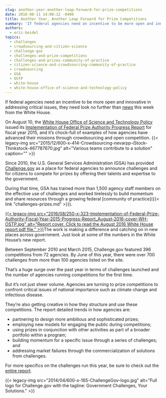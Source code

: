 ```yaml
---
slug: another-year-another-leap-forward-for-prize-competitions
date: 2016-08-11 14:00:12 -0400
title: Another Year, Another Leap Forward for Prize Competitions
summary: 'If federal agencies need an incentive to be more open and innovative in addressing critical issues, they need look no further than news this week from the White House. On August 10, the White House Office of Science and Technology Policy  issued its Implementation of Federal Prize Authority Progress Report for fiscal year 2015, and'
authors:
  - eric-beidel
topics:
  - challenges
  - crowdsourcing-and-citizen-science
  - challenge-gov
  - challenges-and-prize-competitions
  - challenges-and-prizes-community-of-practice
  - citizen-science-and-crowdsourcing-community-of-practice
  - crowdsourcing
  - GSA
  - OSTP
  - white-house
  - white-house-office-of-science-and-technology-policy
---
```


If federal agencies need an incentive to be more open and innovative in addressing critical issues, they need look no further than [news](https://www.whitehouse.gov/blog/2016/08/10/public-sector-prizes-and-challenges-continue-grow-use-and-sophistication) this week from the White House.

On August 10, the [White House Office of Science and Technology Policy](https://www.whitehouse.gov/administration/eop/ostp) issued its [Implementation of Federal Prize Authority Progress Report](https://www.whitehouse.gov/blog/2016/08/10/public-sector-prizes-and-challenges-continue-grow-use-and-sophistication) for fiscal year 2015, and it’s chock-full of examples of how agencies have advanced their missions through crowdsourcing and open competition. {{< legacy-img src="2015/12/600-x-414-Crowdsourcing-nevarpp-iStock-Thinkstock-467787670.jpg" alt="Various teams contribute to a solution" caption="" >}}

Since 2010, the U.S. General Services Administration (GSA) has provided [Challenge.gov](https://www.challenge.gov/) as a place for federal agencies to announce challenges and for citizens to compete for prizes by offering their talents and expertise to the government.

During that time, GSA has trained more than 1,500 agency staff members on the effective use of challenges and worked tirelessly to build momentum and share resources through a growing federal [community of practice]({{< link "challenges-prizes.md" >}}).

[{{< legacy-img src="2016/08/250-x-323-Implementation-of-Federal-Prize-Authority-Fiscal-Year-2015-Progress-Report_August-2016-cover-WH-OSTP.jpg" alt="Report cover. Click to read the August 2016 White House report pdf file." >}}](https://www.whitehouse.gov/sites/default/files/fy2015_competes_prizes_report.pdf)The work is making a difference and catching on in new places across government. Just look at some of the numbers in the White House’s new report.

Between September 2010 and March 2015, Challenge.gov featured 396 competitions from 72 agencies. By June of this year, there were over 700 challenges from more than 100 agencies listed on the site.

That’s a huge surge over the past year in terms of challenges launched and the number of agencies running competitions for the first time.

But it’s not just sheer volume. Agencies are turning to prize competitions to confront critical issues of national importance such as climate change and infectious disease.

They’re also getting creative in how they structure and use these competitions. The report detailed trends in how agencies are:

  * partnering to design more ambitious and sophisticated prizes;
  * employing new models for engaging the public during competitions;
  * using prizes in conjunction with other activities as part of a broader portfolio within a program;
  * building momentum for a specific issue through a series of challenges; and
  * addressing market failures through the commercialization of solutions from challenges.

For more specifics on the challenges run this year, be sure to check out the [entire report](https://www.whitehouse.gov/sites/default/files/fy2015_competes_prizes_report.pdf).

{{< legacy-img src="2014/04/600-x-165-ChallengeGov-logo.jpg" alt="Full logo for Challenge.gov with the tagline: Government Challenges, Your Solutions." >}}
